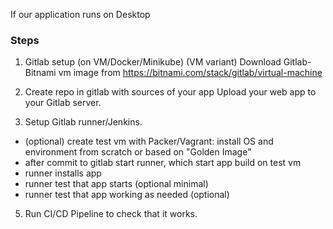 If our application runs on Desktop

### Steps


1. Gitlab setup (on VM/Docker/Minikube)
(VM variant) Download Gitlab-Bitnami vm image from https://bitnami.com/stack/gitlab/virtual-machine

2. Create repo in gitlab with sources of your app
Upload your web app to your Gitlab server.

3. Setup Gitlab runner/Jenkins.

* (optional) create test vm with Packer/Vagrant: install OS and environment from scratch or based on "Golden Image"
* after commit to gitlab start runner, which start app build on test vm
* runner installs app
* runner test that app starts (optional minimal)
* runner test that app working as needed (optional)

5. Run CI/CD Pipeline to check that it works.